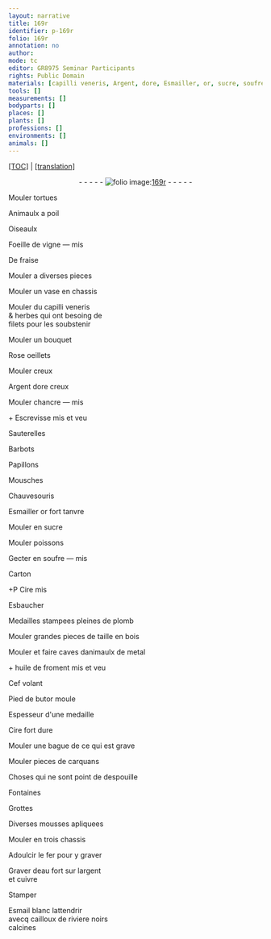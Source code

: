 ```yaml
---
layout: narrative
title: 169r
identifier: p-169r
folio: 169r
annotation: no
author:
mode: tc
editor: GR8975 Seminar Participants
rights: Public Domain
materials: [capilli veneris, Argent, dore, Esmailler, or, sucre, soufre, Carton, Cire, plomb, bois, metal, huile de froment, fer, eau fort, argent, cuivre, Esmail, cailloux de riviere]
tools: []
measurements: []
bodyparts: []
places: []
plants: []
professions: []
environments: []
animals: []
---
```


<p><a href="{{ site.baseurl }}/diplomatic/" target="_blank">[TOC]</a> | <a href="{{ site.baseurl }}/texts/p-169r_tl/">[translation]</a></p><div class="folio" align="center">- - - - - <a href="http://gallica.bnf.fr/ark:/12148/btv1b10500001g/f343.item" target="_blank"><img src="https://cu-mkp.github.io/2017-workshop-edition/assets/photo-icon.png" alt="folio image: " style="display:inline-block; margin-bottom:-3px;"/>169r</a> - - - - - </div>  
  
Mouler tortues
 
Animaulx a poil
 
Oiseaulx
 
Foeille de vigne — mis
 
De fraise
 
Mouler a diverses pieces
 
Mouler un vase en chassis
 
Mouler du <span class="m">capilli veneris</span><br/> & herbes qui ont besoing de<br/> filets pour les soubstenir
 
Mouler un bouquet
 
Rose oeillets
 
Mouler creux
 
<span class="m">Argent</span> <span class="m">dore</span> creux
 
Mouler chancre — mis
 
\+ Escrevisse mis et veu
 
Sauterelles
 
Barbots
 
Papillons
 
Mousches
 
Chauvesouris
 
<span class="m">Esmailler</span> <span class="m">or</span> fort tanvre
 
Mouler en <span class="m">sucre</span>
 
Mouler poissons
 
Gecter en <span class="m">soufre</span> — mis
 
<span class="m">Carton</span>
 
\+<span class="del">P</span> <span class="m">Cire</span> mis
 
Esbaucher
 
Medailles stampees pleines de <span class="m">plomb</span>
 
Mouler grandes pieces de taille en <span class="m">bois</span>
 
Mouler et faire caves danimaulx de <span class="m">metal</span>
 
\+ <span class="m">huile de froment</span> mis et veu
 
Cef volant
 
Pied de butor moule
 
Espesseur d'une medaille
 
<span class="m">Cire</span> fort dure
 
Mouler une bague de ce qui est grave
 
Mouler pieces de carquans
 
Choses qui ne sont point de despouille
 
Fontaines
 
Grottes
 
Diverses mousses apliquees
 
Mouler en trois chassis
 
Adoulcir le <span class="m">fer</span> pour y graver
 
Graver d<span class="m">eau fort</span> sur l<span class="m">argent</span><br/> et <span class="m">cuivre</span>
 
Stamper
 
<span class="m">Esmail</span> blanc lattendrir<br/> avecq <span class="m">cailloux de riviere</span> noirs<br/> calcines
 
